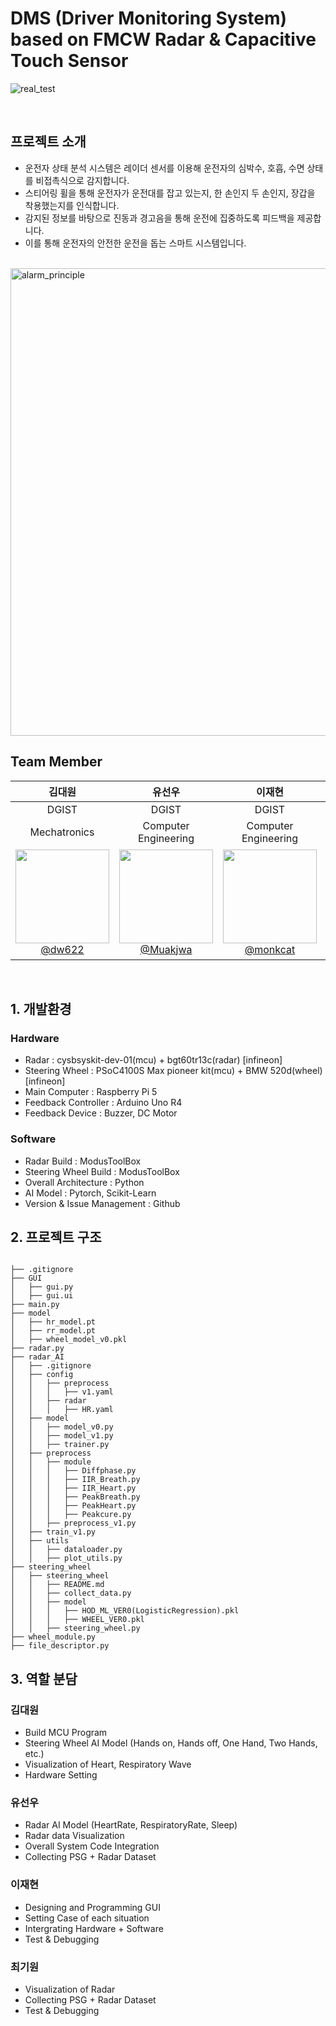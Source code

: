 # DMS (Driver Monitoring System) based on FMCW Radar & Capacitive Touch Sensor
![real_test](https://github.com/user-attachments/assets/35773330-7876-49be-815c-a971e254cf13)

<br>

## 프로젝트 소개
- 운전자 상태 분석 시스템은 레이더 센서를 이용해 운전자의 심박수, 호흡, 수면 상태를 비접촉식으로 감지합니다. 
- 스티어링 휠을 통해 운전자가 운전대를 잡고 있는지, 한 손인지 두 손인지, 장갑을 착용했는지를 인식합니다. 
- 감지된 정보를 바탕으로 진동과 경고음을 통해 운전에 집중하도록 피드백을 제공합니다. 
- 이를 통해 운전자의 안전한 운전을 돕는 스마트 시스템입니다.
<br>
<img width="748" alt="alarm_principle" src="https://github.com/user-attachments/assets/305e1c9a-682d-43ae-81a2-c6803cca21ef">


## Team Member

<div align="center">

| **김대원** | **유선우** | **이재현** | **최기원** |
| :------: |  :------: | :------: | :-----: |
| DGIST | DGIST | DGIST | DGIST |
| Mechatronics | Computer Engineering | Computer Engineering | NeuroSicence |
| [<img src="https://avatars.githubusercontent.com/u/176874399?v=4" height=150 width=150> <br/> @dw622](https://github.com/dw622) | [<img src="https://avatars.githubusercontent.com/u/94523712?s=400&v=4" height=150 width=150> <br/> @Muakjwa](https://github.com/Muakjwa) | [<img src="https://avatars.githubusercontent.com/u/149148774?v=4" height=150 width=150> <br/> @monkcat](https://github.com/monkcat) | [<img src="https://avatars.githubusercontent.com/u/149148774?v=4" height=150 width=150> <br/> @monkcat] |
</div>
<br>

## 1. 개발환경

### Hardware
- Radar : cysbsyskit-dev-01(mcu) + bgt60tr13c(radar) [infineon]
- Steering Wheel : PSoC4100S Max pioneer kit(mcu) + BMW 520d(wheel) [infineon]
- Main Computer : Raspberry Pi 5
- Feedback Controller : Arduino Uno R4
- Feedback Device : Buzzer, DC Motor

### Software
- Radar Build : ModusToolBox
- Steering Wheel Build : ModusToolBox
- Overall Architecture : Python
- AI Model : Pytorch, Scikit-Learn
- Version & Issue Management : Github

## 2. 프로젝트 구조

```

├── .gitignore
├── GUI
│   ├── gui.py
│   ├── gui.ui
├── main.py
├── model
│   ├── hr_model.pt
│   ├── rr_model.pt
│   ├── wheel_model_v0.pkl
├── radar.py
├── radar_AI
│   ├── .gitignore
│   ├── config
│   │   ├── preprocess
│   │   │   ├── v1.yaml
│   │   ├── radar
│   │   │   ├── HR.yaml
│   ├── model
│   │   ├── model_v0.py
│   │   ├── model_v1.py
│   │   ├── trainer.py
│   ├── preprocess
│   │   ├── module
│   │   │   ├── Diffphase.py
│   │   │   ├── IIR_Breath.py
│   │   │   ├── IIR_Heart.py
│   │   │   ├── PeakBreath.py
│   │   │   ├── PeakHeart.py
│   │   │   ├── Peakcure.py
│   │   ├── preprocess_v1.py
│   ├── train_v1.py
│   ├── utils
│   │   ├── dataloader.py
│   │   ├── plot_utils.py
├── steering_wheel
│   ├── steering_wheel
│   │   ├── README.md
│   │   ├── collect_data.py
│   │   ├── model
│   │   │   ├── HOD_ML_VER0(LogisticRegression).pkl
│   │   │   ├── WHEEL_VER0.pkl
│   │   ├── steering_wheel.py
├── wheel_module.py
├── file_descriptor.py
```

## 3. 역할 분담

### 김대원
- Build MCU Program
- Steering Wheel AI Model (Hands on, Hands off, One Hand, Two Hands, etc.)
- Visualization of Heart, Respiratory Wave
- Hardware Setting

### 유선우
- Radar AI Model (HeartRate, RespiratoryRate, Sleep)
- Radar data Visualization
- Overall System Code Integration
- Collecting PSG + Radar Dataset

### 이재현
- Designing and Programming GUI
- Setting Case of each situation
- Intergrating Hardware + Software
- Test & Debugging

### 최기원
- Visualization of Radar
- Collecting PSG + Radar Dataset
- Test & Debugging
